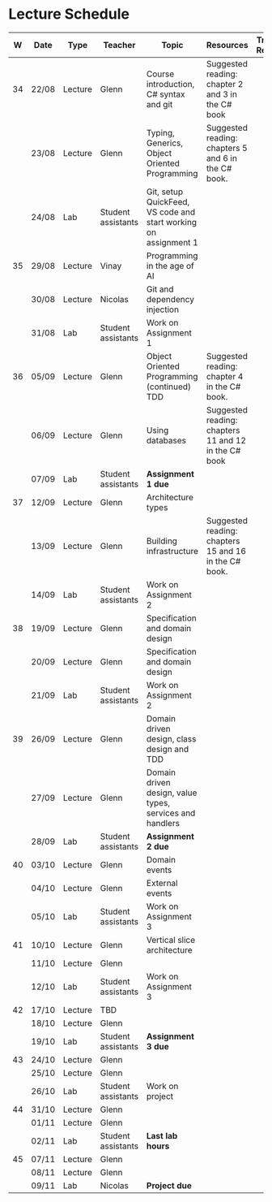 # Lecture Schedule

| W   | Date  | Type    | Teacher            | Topic                                                           | Resources                                             | Travels / Remarks |
| --- | ----- | ------- | ------------------ | --------------------------------------------------------------- | ----------------------------------------------------- | ----------------- |
| 34  | 22/08 | Lecture | Glenn              | Course introduction, C# syntax and git                          | Suggested reading: chapter 2 and 3 in the C# book     |                   |
|     | 23/08 | Lecture | Glenn              | Typing, Generics, Object Oriented Programming                   | Suggested reading: chapters 5 and 6 in the C# book.   |                   |
|     | 24/08 | Lab     | Student assistants | Git, setup QuickFeed, VS code and start working on assignment 1 |                                                       |                   |
| 35  | 29/08 | Lecture | Vinay              | Programming in the age of AI                                    |                                                       |                   |
|     | 30/08 | Lecture | Nicolas            | Git and dependency injection                                    |                                                       |                   |
|     | 31/08 | Lab     | Student assistants | Work on Assignment 1                                            |                                                       |                   |
| 36  | 05/09 | Lecture | Glenn              | Object Oriented Programming (continued) TDD                     | Suggested reading: chapter 4 in the C# book.          |                   |
|     | 06/09 | Lecture | Glenn              | Using databases                                                 | Suggested reading: chapters 11 and 12 in the C# book  |                   |
|     | 07/09 | Lab     | Student assistants | **Assignment 1 due**                                            |                                                       |                   |
| 37  | 12/09 | Lecture | Glenn              | Architecture types                                              |                                                       |                   |
|     | 13/09 | Lecture | Glenn              | Building infrastructure                                         | Suggested reading: chapters 15 and 16 in the C# book. |                   |
|     | 14/09 | Lab     | Student assistants | Work on Assignment 2                                            |                                                       |                   |
| 38  | 19/09 | Lecture | Glenn              | Specification and domain design                                 |                                                       |                   |
|     | 20/09 | Lecture | Glenn              | Specification and domain design                                 |                                                       |                   |
|     | 21/09 | Lab     | Student assistants | Work on Assignment 2                                            |                                                       |                   |
| 39  | 26/09 | Lecture | Glenn              | Domain driven design, class design and TDD                      |                                                       |                   |
|     | 27/09 | Lecture | Glenn              | Domain driven design, value types, services and handlers        |                                                       |                   |
|     | 28/09 | Lab     | Student assistants | **Assignment 2 due**                                            |                                                       |                   |
| 40  | 03/10 | Lecture | Glenn              | Domain events                                                   |                                                       |                   |
|     | 04/10 | Lecture | Glenn              | External events                                                 |                                                       |                   |
|     | 05/10 | Lab     | Student assistants | Work on Assignment 3                                            |                                                       |                   |
| 41  | 10/10 | Lecture | Glenn              | Vertical slice architecture                                     |                                                       |                   |
|     | 11/10 | Lecture | Glenn              |                                                                 |                                                       |                   |
|     | 12/10 | Lab     | Student assistants | Work on Assignment 3                                            |                                                       |                   |
| 42  | 17/10 | Lecture | TBD                |                                                                 |                                                       |                   |
|     | 18/10 | Lecture | Glenn              |                                                                 |                                                       |                   |
|     | 19/10 | Lab     | Student assistants | **Assignment 3 due**                                            |                                                       |                   |
| 43  | 24/10 | Lecture | Glenn              |                                                                 |                                                       |                   |
|     | 25/10 | Lecture | Glenn              |                                                                 |                                                       |                   |
|     | 26/10 | Lab     | Student assistants | Work on project                                                 |                                                       |                   |
| 44  | 31/10 | Lecture | Glenn              |                                                                 |                                                       |                   |
|     | 01/11 | Lecture | Glenn              |                                                                 |                                                       |                   |
|     | 02/11 | Lab     | Student assistants | **Last lab hours**                                              |                                                       |                   |
| 45  | 07/11 | Lecture | Glenn              |                                                                 |                                                       |                   |
|     | 08/11 | Lecture | Glenn              |                                                                 |                                                       |                   |
|     | 09/11 | Lab     | Nicolas            | **Project due**                                                 |                                                       |                   |
